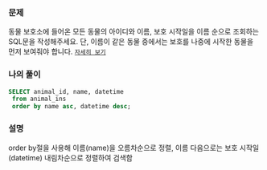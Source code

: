 ### 문제
동물 보호소에 들어온 모든 동물의 아이디와 이름, 보호 시작일을 이름 순으로 조회하는 SQL문을 작성해주세요. 단, 이름이 같은 동물 중에서는 보호를 나중에 시작한 동물을 먼저 보여줘야 합니다. [`자세히 보기`](https://programmers.co.kr/learn/courses/30/lessons/59404)

### 나의 풀이
```sql
SELECT animal_id, name, datetime
 from animal_ins
 order by name asc, datetime desc;
```

### 설명
order by절을 사용해 이름(name)을 오름차순으로 정렬, 이름 다음으로는 보호 시작일(datetime) 내림차순으로 정렬하여 검색함